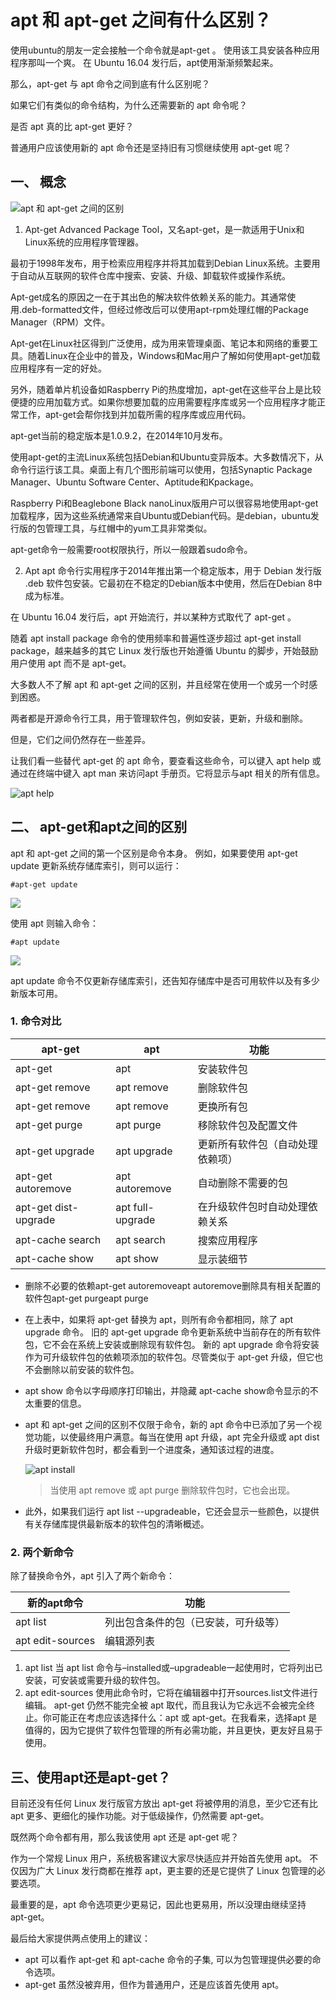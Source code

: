 # apt 和 apt-get 之间有什么区别？

使用ubuntu的朋友一定会接触一个命令就是apt-get 。
使用该工具安装各种应用程序那叫一个爽。
在 Ubuntu 16.04 发行后，apt使用渐渐频繁起来。

那么，apt-get 与 apt 命令之间到底有什么区别呢？

如果它们有类似的命令结构，为什么还需要新的 apt 命令呢？

是否 apt 真的比 apt-get 更好？

普通用户应该使用新的 apt 命令还是坚持旧有习惯继续使用 apt-get 呢？

## 一、 概念

![apt 和 apt-get 之间的区别](E:\学习笔记\Typora\Linux\apt和apt-get的区别.assets\20201231175218555.png)


1. Apt-get
  Advanced Package Tool，又名apt-get，是一款适用于Unix和Linux系统的应用程序管理器。

  最初于1998年发布，用于检索应用程序并将其加载到Debian Linux系统。主要用于自动从互联网的软件仓库中搜索、安装、升级、卸载软件或操作系统。

  Apt-get成名的原因之一在于其出色的解决软件依赖关系的能力。其通常使用.deb-formatted文件，但经过修改后可以使用apt-rpm处理红帽的Package Manager（RPM）文件。

  Apt-get在Linux社区得到广泛使用，成为用来管理桌面、笔记本和网络的重要工具。随着Linux在企业中的普及，Windows和Mac用户了解如何使用apt-get加载应用程序有一定的好处。

  另外，随着单片机设备如Raspberry Pi的热度增加，apt-get在这些平台上是比较便捷的应用加载方式。如果你想要加载的应用需要程序库或另一个应用程序才能正常工作，apt-get会帮你找到并加载所需的程序库或应用代码。

  apt-get当前的稳定版本是1.0.9.2，在2014年10月发布。

  使用apt-get的主流Linux系统包括Debian和Ubuntu变异版本。大多数情况下，从命令行运行该工具。桌面上有几个图形前端可以使用，包括Synaptic Package Manager、Ubuntu Software Center、Aptitude和Kpackage。

  Raspberry Pi和Beaglebone Black nanoLinux版用户可以很容易地使用apt-get加载程序，因为这些系统通常来自Ubuntu或Debian代码。是debian，ubuntu发行版的包管理工具，与红帽中的yum工具非常类似。

  apt-get命令一般需要root权限执行，所以一般跟着sudo命令。

2. Apt
  apt 命令行实用程序于2014年推出第一个稳定版本，用于 Debian 发行版 .deb 软件包安装。它最初在不稳定的Debian版本中使用，然后在Debian 8中成为标准。

  在 Ubuntu 16.04 发行后，apt 开始流行，并以某种方式取代了 apt-get 。

  随着 apt install package 命令的使用频率和普遍性逐步超过 apt-get install package，越来越多的其它 Linux 发行版也开始遵循 Ubuntu 的脚步，开始鼓励用户使用 apt 而不是 apt-get。

  大多数人不了解 apt 和 apt-get 之间的区别，并且经常在使用一个或另一个时感到困惑。

  两者都是开源命令行工具，用于管理软件包，例如安装，更新，升级和删除。

  但是，它们之间仍然存在一些差异。

  让我们看一些替代 apt-get 的 apt 命令，要查看这些命令，可以键入 apt help 或通过在终端中键入 apt man 来访问apt 手册页。它将显示与apt 相关的所有信息。

  ![apt help ](E:\学习笔记\Typora\Linux\apt和apt-get的区别.assets\20210104220630137.png)

## 二、 apt-get和apt之间的区别

apt 和 apt-get 之间的第一个区别是命令本身。
例如，如果要使用 apt-get update 更新系统存储库索引，则可以运行：

`#apt-get update`

![ ](E:\学习笔记\Typora\Linux\apt和apt-get的区别.assets\20210104220455946.png)


使用 apt 则输入命令：

`#apt update`

![ ](E:\学习笔记\Typora\Linux\apt和apt-get的区别.assets\20210104220529622.png)


apt update 命令不仅更新存储库索引，还告知存储库中是否可用软件以及有多少新版本可用。

### 1. 命令对比

| apt-get              | apt              | 功能                             |
| -------------------- | ---------------- | -------------------------------- |
| apt-get              | apt              | 安装软件包                       |
| apt-get remove       | apt remove       | 删除软件包                       |
| apt-get remove       | apt remove       | 更换所有包                       |
| apt-get purge        | apt purge        | 移除软件包及配置文件             |
| apt-get upgrade      | apt upgrade      | 更新所有软件包（自动处理依赖项） |
| apt-get autoremove   | apt autoremove   | 自动删除不需要的包               |
| apt-get dist-upgrade | apt full-upgrade | 在升级软件包时自动处理依赖关系   |
| apt-cache search     | apt search       | 搜索应用程序                     |
| apt-cache show       | apt show         | 显示装细节                       |

+ 删除不必要的依赖apt-get autoremoveapt autoremove删除具有相关配置的软件包apt-get purgeapt purge

+ 在上表中，如果将 apt-get 替换为 apt，则所有命令都相同，除了 apt upgrade 命令。
  旧的 apt-get upgrade 命令更新系统中当前存在的所有软件包，它不会在系统上安装或删除现有软件包。
  新的 apt upgrade 命令将安装作为可升级软件包的依赖项添加的软件包。尽管类似于 apt-get 升级，但它也不会删除以前安装的软件包。

+ apt show 命令以字母顺序打印输出，并隐藏 apt-cache show命令显示的不太重要的信息。

+ apt 和 apt-get 之间的区别不仅限于命令，新的 apt 命令中已添加了另一个视觉功能，以使最终用户满意。每当在使用 apt 升级，apt 完全升级或 apt dist升级时更新软件包时，都会看到一个进度条，通知该过程的进度。

  ![apt install](E:\学习笔记\Typora\Linux\apt和apt-get的区别.assets\20210104221909389.png)

  > 当使用 apt remove 或 apt purge 删除软件包时，它也会出现。

+ 此外，如果我们运行 apt list --upgradeable，它还会显示一些颜色，以提供有关存储库提供最新版本的软件包的清晰概述。

### 2. 两个新命令

除了替换命令外，apt 引入了两个新命令：

| 新的apt命令      | 功能                                 |
| ---------------- | ------------------------------------ |
| apt list         | 列出包含条件的包（已安装，可升级等） |
| apt edit-sources | 编辑源列表                           |

1. apt list
   当 apt list 命令与–installed或–upgradeable一起使用时，它将列出已安装，可安装或需要升级的软件包。
2. apt edit-sources
   使用此命令时，它将在编辑器中打开sources.list文件进行编辑。
   apt-get 仍然不能完全被 apt 取代，而且我认为它永远不会被完全终止。你可能正在考虑应该选择什么：apt 或 apt-get。在我看来，选择apt 是值得的，因为它提供了软件包管理的所有必需功能，并且更快，更友好且易于使用。

## 三、使用apt还是apt-get？

目前还没有任何 Linux 发行版官方放出 apt-get 将被停用的消息，至少它还有比 apt 更多、更细化的操作功能。对于低级操作，仍然需要 apt-get。

既然两个命令都有用，那么我该使用 apt 还是 apt-get 呢？

作为一个常规 Linux 用户，系统极客建议大家尽快适应并开始首先使用 apt。
不仅因为广大 Linux 发行商都在推荐 apt，更主要的还是它提供了 Linux 包管理的必要选项。

最重要的是，apt 命令选项更少更易记，因此也更易用，所以没理由继续坚持 apt-get。

最后给大家提供两点使用上的建议：

+ apt 可以看作 apt-get 和 apt-cache 命令的子集, 可以为包管理提供必要的命令选项。
+ apt-get 虽然没被弃用，但作为普通用户，还是应该首先使用 apt。
  